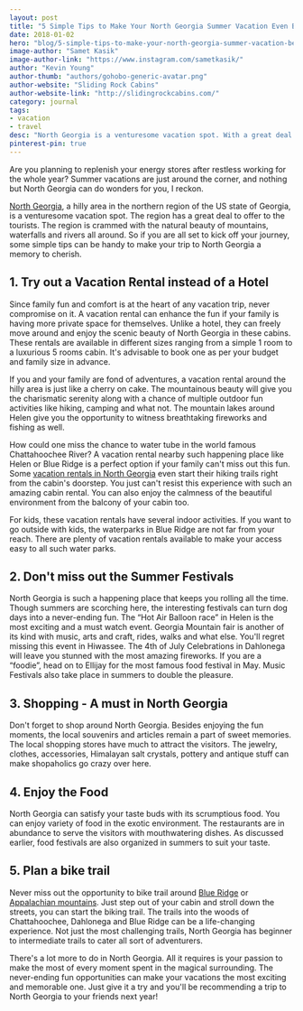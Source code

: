 ```yaml
---
layout: post
title: "5 Simple Tips to Make Your North Georgia Summer Vacation Even Better"
date: 2018-01-02
hero: "blog/5-simple-tips-to-make-your-north-georgia-summer-vacation-better/north-georgia-ferris-wheel.jpg"
image-author: "Samet Kasik"
image-author-link: "https://www.instagram.com/sametkasik/"
author: "Kevin Young"
author-thumb: "authors/gohobo-generic-avatar.png"
author-website: "Sliding Rock Cabins"
author-website-link: "http://slidingrockcabins.com/"
category: journal
tags: 
- vacation
- travel
desc: "North Georgia is a venturesome vacation spot. With a great deal to offer tourists, it's crammed with natural beauty like mountains and waterfalls. Visit and love it!" 
pinterest-pin: true
---
```



Are you planning to replenish your energy stores after restless working for the whole year? Summer vacations are just around the corner, and nothing but North Georgia can do wonders for you, I reckon. 

[North Georgia](https://www.openstreetmap.org/search?query=North%20Georgia%2C%20USA#map=9/34.2266/-84.1580&layers=C "North Georgia - OpenStreetMap"), a hilly area in the northern region of the US state of Georgia, is a venturesome vacation spot. The region has a great deal to offer to the tourists. The region is crammed with the natural beauty of mountains, waterfalls and rivers all around. So if you are all set to kick off your journey, some simple tips can be handy to make your trip to North Georgia a memory to cherish.


## 1. Try out a Vacation Rental instead of a Hotel

Since family fun and comfort is at the heart of any vacation trip, never compromise on it. A vacation rental can enhance the fun if your family is having more private space for themselves. Unlike a hotel, they can freely move around and enjoy the scenic beauty of North Georgia in these cabins. These rentals are available in different sizes ranging from a simple 1 room to a luxurious 5 rooms cabin. It's advisable to book one as per your budget and family size in advance. 

If you and your family are fond of adventures, a vacation rental around the hilly area is just like a cherry on cake. The mountainous beauty will give you the charismatic serenity along with a chance of multiple outdoor fun activities like hiking, camping and what not. The mountain lakes around Helen give you the opportunity to witness breathtaking fireworks and fishing as well. 

How could one miss the chance to water tube in the world famous Chattahoochee River? A vacation rental nearby such happening place like Helen or Blue Ridge is a perfect option if your family can't miss out this fun. Some [vacation rentals in North Georgia](http://slidingrockcabins.com/georgia-cabins/ "Sliding Rock Cabins") even start their hiking trails right from the cabin's doorstep. You just can't resist this experience with such an amazing cabin rental. You can also enjoy the calmness of the beautiful environment from the balcony of your cabin too. 

For kids, these vacation rentals have several indoor activities. If you want to go outside with kids, the waterparks in Blue Ridge are not far from your reach. There are plenty of vacation rentals available to make your access easy to all such water parks. 


## 2. Don't miss out the Summer Festivals

North Georgia is such a happening place that keeps you rolling all the time. Though summers are scorching here, the interesting festivals can turn dog days into a never-ending fun. The “Hot Air Balloon race” in Helen is the most exciting and a must watch event. Georgia Mountain fair is another of its kind with music, arts and craft, rides, walks and what else. You'll regret missing this event in Hiwassee. The 4th of July Celebrations in Dahlonega will leave you stunned with the most amazing fireworks. If you are a “foodie”, head on to Ellijay for the most famous food festival in May. Music Festivals also take place in summers to double the pleasure.


## 3. Shopping - A must in North Georgia

Don't forget to shop around North Georgia. Besides enjoying the fun moments, the local souvenirs and articles remain a part of sweet memories. The local shopping stores have much to attract the visitors. The jewelry, clothes, accessories, Himalayan salt crystals, pottery and antique stuff can make shopaholics go crazy over here.


## 4. Enjoy the Food

North Georgia can satisfy your taste buds with its scrumptious food. You can enjoy variety of food in the exotic environment. The restaurants are in abundance to serve the visitors with mouthwatering dishes. As discussed earlier, food festivals are also organized in summers to suit your taste. 


## 5. Plan a bike trail

Never miss out the opportunity to bike trail around [Blue Ridge](https://en.wikipedia.org/wiki/Blue_Ridge_Mountains "Blue Ridge Mountains - Wikipedia.org") or [Appalachian mountains](https://en.wikipedia.org/wiki/Appalachian_Trail "Appalachian Trail - Wikipedia.org"). Just step out of your cabin and stroll down the streets, you can start the biking trail. The trails into the woods of Chattahoochee, Dahlonega and Blue Ridge can be a life-changing experience. Not just the most challenging trails, North Georgia has beginner to intermediate trails to cater all sort of adventurers. 

There's a lot more to do in North Georgia. All it requires is your passion to make the most of every moment spent in the magical surrounding. The never-ending fun opportunities can make your vacations the most exciting and memorable one. Just give it a try and you'll be recommending a trip to North Georgia to your friends next year!
